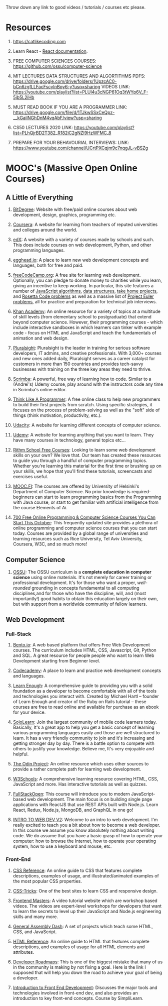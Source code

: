Throw down any link to good videos / tutorials / courses etc please.

# Resources

1. https://catlikecoding.com

2. Learn React - [React documentation](https://reactjs.org/).

3. FREE COMPUTER SCIENCES COURSES: https://github.com/ossu/computer-science

4. MIT LECTURES DATA STRUCTURES AND ALGORTITHMS
PDFS: https://drive.google.com/drive/folders/1UpzcAC0-bCn6zgfLLFacFscyInBqy6-y?usp=sharing
VIDEOS LINK: https://youtube.com/playlist?list=PLUl4u3cNGP61Oq3tWYp6V_F-5jb5L2iHb

5. MUST READ BOOK IF YOU ARE A PROGRAMMER
LINK: https://drive.google.com/file/d/1TJkwSSxCeQpz-__kGailNGhDnM4vqAbF/view?usp=sharing

6. CS50 LECTURES 2020
LINK: https://youtube.com/playlist?list=PLhQjrBD2T382_R182iC2gNZI9HzWFMC_8

7. PREPARE FOR YOUR BEHAVOURIAL INTERVIEWS:
LINK: https://www.youtube.com/channel/UCrtPXCqjm9c7nqgJL-vBSZg

# MOOC's (Massive Open Online Courses)

## A Little of Everything

1. [BitDegree](https://www.bitdegree.org/): Website with free/paid online courses about web development, design, graphics, programming etc.

2. [Coursera](https://www.coursera.com/): A website for learning from teachers of reputed universities and colleges around the world.

3. [edX](https://www.edx.org/): A website with a variety of courses made by schools and such. This does include courses on web development, Python, and other programming languages.

4. [egghead.io](https://egghead.io): A place to learn new web development concepts and languages, both for free and paid.

5. [freeCodeCamp.org](https://www.freecodecamp.org): A free site for learning web development. Optionally, you can pledge to donate money to charities while you learn, giving an incentive to keep working. In particular, this site features a number of [JavaScript algorithms](https://learn.freecodecamp.org/coding-interview-prep/algorithms), [data structures](https://learn.freecodecamp.org/coding-interview-prep/data-structures), [take home projects](https://learn.freecodecamp.org/coding-interview-prep/take-home-projects), and [Rosetta Code problems](https://learn.freecodecamp.org/coding-interview-prep/rosetta-code/) as well as a massive list of [Project Euler problems](https://learn.freecodecamp.org/coding-interview-prep/project-euler), all for practice and preparation for technical job interviews.

6. [Khan Academy](https://www.khanacademy.org/computing/computer-programming): An online resource for a variety of topics at a multitude of skill levels (from elementary school to postgraduate) that extend beyond computer science. However, their programming courses - which include interactive sandboxes in which learners can tinker with example code - focus on HTML and JavaScript and teach the fundamentals of animation and web design.

7. [Pluralsight](https://www.pluralsight.com): Pluralsight is the leader in training for serious software developers, IT admins, and creative professionals. With 3,000+ courses and new ones added daily, Pluralsight serves as a career catalyst for customers in more than 150 countries and provides tech-savvy businesses with training on the three key areas they need to thrive.

8. [Scrimba](https://scrimba.com/): A powerful, free way of learning how to code. Similar to a (Andrei's) Udemy course, play around with the instructors code any time in Scrimba's online editor.

9. [Think Like A Programmer](https://thecodingclassroom.teachable.com/p/think-like-a-programmer): A free online class to help new programmers to build their first projects from scratch. Using specific strategies, it focuses on the process of problem-solving as well as the "soft" side of things (think motivation, productivity, etc.).

10. [Udacity](https://www.udacity.com/): A website for learning different concepts of computer science.

11. [Udemy](https://www.udemy.com/): A website for learning anything that you want to learn. They have many courses in technology, general topics etc...

12. [Rithm School Free Courses](https://www.rithmschool.com/courses): Looking to learn some web development skills on your own? We love that. Our team has created these resources to guide you through a handful of computer programming topics. Whether you're learning this material for the first time or brushing up on your skills, we hope that you'll find these tutorials, screencasts and exercises useful.

13. [MOOC.FI](https://www.mooc.fi/en/): The courses are offered by University of Helsinki's Department of Computer Science. No prior knowledge is required-beginners can start to learn programming basics from the Programming with Java course, or start to get familiar with artificial intelligence from the course Elements of Ai.

14. [700 Free Online Programming & Computer Science Courses You Can Start This October](https://www-freecodecamp-org.cdn.ampproject.org/c/s/www.freecodecamp.org/news/free-online-programming-cs-courses/amp/): This frequently updated site provides a plethora of online programming and computer science courses that you can start today. Courses are provided by a global range of universities and learning resources such as Rice University, Tel Aviv University, Coursera, W3C, and so much more!  

## Computer Science

1. [OSSU](https://github.com/ossu/computer-science): The OSSU curriculum is a **complete education in computer science** using online materials. It's not merely for career training or professional development. It's for those who want a proper, _well-rounded_ grounding in concepts fundamental to all computing disciplines,and for those who have the discipline, will, and (most importantly!) good habits to obtain this education largely on their own, but with support from a worldwide community of fellow learners.

## Web Development

### Full-Stack

1. [Bento.io](https://bento.io/): A web based platform that offers Free Web Development courses. The curriculum includes HTML, CSS, Javascript, Git, Python and SQL. A great resource for people people who want to learn Web Development starting from Beginner level.

2. [Codecademy](https://www.codecademy.com/catalog/subject/web-development): A place to learn and practice web development concepts and languages.

3. [Learn Enough](https://www.learnenough.com/courses): A comprehensive guide to providing you with a solid foundation as a developer to become comfortable with all of the tools and technologies you interact with. Created by Michael Hartl – founder of Learn Enough and creator of the Ruby on Rails tutorial – these courses are free to read online and available for purchase as an ebook for your device.

4. [SoloLearn](https://www.sololearn.com/): Join the largest community of mobile code learners today. Basically, It's a great app to help you get a basic concept of learning various programming languages easily and those are well structured to learn. It has a very friendly community to join and it's increasing and getting stronger day by day. There is a battle option to compete with others to justify your knowledge. Believe me, It's very enjoyable and helpful.

5. [The Odin Project](https://www.theodinproject.com/): An online resource which uses other sources to provide a rather complete path for learning web development.

6. [W3Schools](https://www.w3schools.com): A comprehensive learning resource covering HTML, CSS, JavaScript and more. Has interactive tutorials as well as quizzes.

7. [FullStackOpen](https://fullstackopen.com/en/): This course will introduce you to modern JavaScript-based web development. The main focus is on building single page applications with ReactJS that use REST APIs built with Node.js. Learn React, Redux, Node.js, MongoDB, and GraphQL in one go!

8. [INTRO TO WEB DEV V2](https://btholt.github.io/intro-to-web-dev-v2/): Welcome to an intro to web development. I'm really excited to teach you a bit about how to become a web developer. In this course we assume you know absolutely nothing about writing code. We do assume that you have a basic grasp of how to operate your computer: how to browse the Internet, how to operate your operating system, how to use a keyboard and mouse, etc.

### Front-End

1. [CSS Reference](https://cssreference.io/): An online guide to CSS that features complete descriptions, examples of usage, and illustrated/animated examples of the most popular CSS properties.

2. [CSS-Tricks](https://css-tricks.com/): One of the best sites to learn CSS and responsive design.

3. [Frontend Masters](https://frontendmasters.com/): A video tutorial website which are workshop based videos. The videos are expert-level workshops for developers that want to learn the secrets to level up their JavaScript and Node.js engineering skills and many more.

4. [General Assembly Dash](https://dash.generalassemb.ly/): A set of projects which teach some HTML, CSS, and JavaScript.

5. [HTML Reference](https://htmlreference.io/): An online guide to HTML that features complete descriptions, and examples of usage for all HTML elements and attributes.
6. [Developer Roadmaps](https://roadmap.sh/roadmaps): This is one of the biggest mistake that many of us in the community is making by not fixing a goal. Here is the link I supposed that will help you down the road to achieve your goal of being a developer. 
7. [Introduction to Front End Development](https://www.simplilearn.com/front-end-developer-free-course-skillup): Discusses the major tools and technologies involved in front-end dev, and also provides an introduction to key front-end concepts. Course by SimpliLearn.
